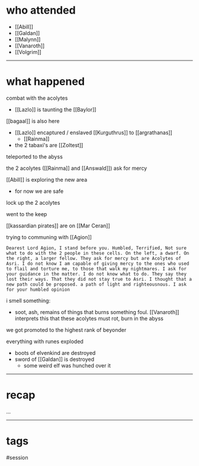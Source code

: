 # who attended

- [[Abill]]
- [[Galdan]]
- [[Malynn]]
- [[Vanaroth]]
- [[Volgrim]]

---
# what happened

combat with the acolytes
- [[Lazlo]] is taunting the [[Baylor]]

[[bagaal]] is also here

- [[Lazlo]] encaptured / enslaved [[Kurguthrus]] to [[argrathanas]]
	- [[Rainma]]
- the 2 tabaxi's are [[Zoltest]]
 
teleported to the abyss

the 2 acolytes ([[Rainma]] and [[Answald]]) ask for mercy

[[Abill]] is exploring the new area
- for now we are safe

lock up the 2 acolytes

went to the keep

[[kassardian pirates]] are on [[Mar Ceran]]

trying to communing with [[Agion]]
```
Dearest Lord Agion, I stand before you. Humbled, Terrified, Not sure what to do with the 2 people in these cells. On the left, a dwarf. On the right, a larger fellow. They ask for mercy but are Acolytes of Asri. I do not know I am capable of giving mercy to the ones who used to flail and torture me, to those that walk my nightmares. I ask for your guidance in the matter. I do not know what to do. They say they lost their ways. That they did not stay true to Asri. I thought that a new path could be proposed. a path of light and righteousnous. I ask for your humbled opinion 
```
i smell something:
- soot, ash, remains of things that burns something foul. [[Vanaroth]] interprets this that these acolytes must rot, burn in the abyss

we got promoted to the highest rank of beyonder

everything with runes exploded
- boots of elvenkind are destroyed
- sword of [[Galdan]] is destroyed
	- some weird elf was hunched over it




---
# recap

...

---
# tags

#session